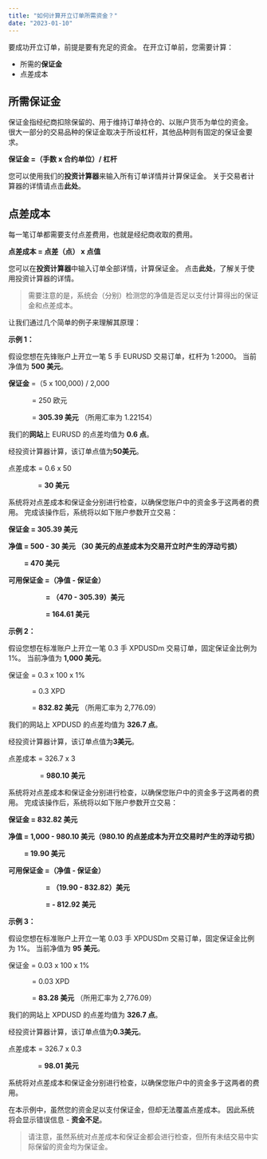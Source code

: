 ```yaml
---
title: "如何计算开立订单所需资金？"
date: "2023-01-10"
---
```


要成功开立订单，前提是要有充足的资金。 在开立订单前，您需要计算：

- 所需的**保证金**
- 点差成本

## 所需保证金

保证金指经纪商扣除保留的、用于维持订单持仓的、以账户货币为单位的资金。 很大一部分的交易品种的保证金取决于所设杠杆，其他品种则有固定的保证金要求。

**保证金 =（手数 x 合约单位）/ 杠杆**

您可以使用我们的**投资计算器**来输入所有订单详情并计算保证金。 关于交易者计算器的详情请点击**此处**。

## 点差成本

每一笔订单都需要支付点差费用，也就是经纪商收取的费用。

**点差成本 = 点差（点） x 点值**

您可以在**投资计算器**中输入订单全部详情，计算保证金。 点击**此处**，了解关于使用投资计算器的详情。

> 需要注意的是，系统会（分别）检测您的净值是否足以支付计算得出的保证金和点差成本。

让我们通过几个简单的例子来理解其原理：

**示例 1：**

假设您想在先锋账户上开立一笔 5 手 EURUSD 交易订单，杠杆为 1:2000。 当前净值为 **500 美元**。

**保证金** =（5 x 100,000) / 2,000

            = 250 欧元

            = **305.39 美元** （所用汇率为 1.22154）

我们的**网站**上 EURUSD 的点差均值为 **0.6 点**。

经投资计算器计算，该订单点值为**50美元**。

点差成本 = 0.6 x 50 

               = **30 美元**

系统将对点差成本和保证金分别进行检查，以确保您账户中的资金多于这两者的费用。 完成该操作后，系统将以如下账户参数开立交易：

**保证金 = 305.39 美元**

**净值 = 500 - 30 美元 （30 美元的点差成本为交易开立时产生的浮动亏损）**

        **= 470 美元**

**可用保证金 =（净值 - 保证金）**

                   **= （470 - 305.39）美元**

                   **= 164.61 美元**

**示例 2：**

假设您想在标准账户上开立一笔 0.3 手 XPDUSDm 交易订单，固定保证金比例为 1%。 当前净值为 **1,000 美元**。

保证金 = 0.3 x 100 x 1%

            = 0.3 XPD

            = **832.82 美元** （所用汇率为 2,776.09）

我们的网站上 XPDUSD 的点差均值为 **326.7 点**。

经投资计算器计算，该订单点值为**3美元**。

点差成本 = 326.7 x 3

                = **980.10 美元**

系统将对点差成本和保证金分别进行检查，以确保您账户中的资金多于这两者的费用。 完成该操作后，系统将以如下账户参数开立交易：

**保证金 = 832.82 美元**

**净值 = 1,000 - 980.10 美元（980.10 的点差成本为开立交易时产生的浮动亏损）**

        **= 19.90 美元**

**可用保证金 =（净值 - 保证金）**

                   **= （19.90 - 832.82）美元** 

                   **= - 812.92 美元**

**示例 3：**

假设您想在标准账户上开立一笔 0.03 手 XPDUSDm 交易订单，固定保证金比例为 1%。 当前净值为 **95 美元**。

保证金 = 0.03 x 100 x 1%

            = 0.03 XPD

            = **83.28 美元** （所用汇率为 2,776.09）

我们的网站上 XPDUSD 的点差均值为 **326.7 点**。

经投资计算器计算，该订单点值为**0.3美元**。

点差成本 = 326.7 x 0.3

               = **98.01 美元**

系统将对点差成本和保证金分别进行检查，以确保您账户中的资金多于这两者的费用。

在本示例中，虽然您的资金足以支付保证金，但却无法覆盖点差成本。 因此系统将会显示错误信息 - **资金不足**。

> 请注意，虽然系统对点差成本和保证金都会进行检查，但所有未结交易中实际保留的资金均为保证金。
